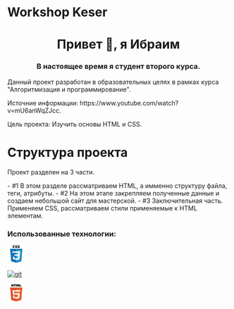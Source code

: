 # Workshop Keser
<h1 align="center">Привет 👋, я Ибраим</h1>
<h3 align="center">В настоящее время я студент второго курса.</h3>
<p>Данный проект разработан в образовательных целях в рамках курса "Алгоритмизация и программирование".</p>
<p>Источние информации: https://www.youtube.com/watch?v=mU6anWqZJcc.</p>
<p>Цель проекта: Изучить основы HTML и CSS.</p>
<h1>Структура проекта</h1>
<p>Проект разделен на 3 части.</p>
- #1 В этом разделе рассматриваем HTML, а имменно структуру файла, теги, атрибуты.
- #2 На этом этапе закрепляем полученные данные и создаем небольшой сайт для мастерской.
- #3 Заключительная часть. Применяем CSS, рассматриваем стили применяемые к HTML элементам.

<h3 align="left">Использованные технологии:</h3>
<p align="left">
<a href="https://www.w3schools.com/css/" target="_blank" rel="noreferrer"> <img src="https://raw.githubusercontent.com/devicons/devicon/master/icons/css3/css3-original-wordmark.svg" alt="css3" width="40" height="40"/> </a>

<a href="https://git-scm.com/" target="_blank" rel="noreferrer"> <img src="https://www.vectorlogo.zone/logos/git-scm/git-scm-icon.svg" alt="git" width="40" height="40"/> </a>

<a href="https://www.w3.org/html/" target="_blank" rel="noreferrer"> <img src="https://raw.githubusercontent.com/devicons/devicon/master/icons/html5/html5-original-wordmark.svg" alt="html5" width="40" height="40"/> </a>
</p>
